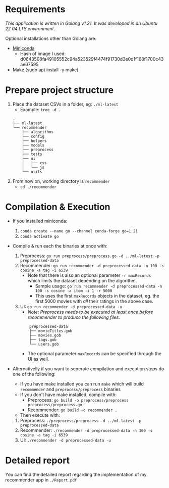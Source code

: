 # Requirements
*This application is written in Golang v1.21. It was developed in an Ubuntu 22.04 LTS environment.*

Optional installations other than Golang are:
- [Miniconda](https://docs.conda.io/projects/miniconda/en/latest/)
    + Hash of image I used: d0643508fa49105552c94a523529f4474f91730d3e0d1f168f1700c43ae67595
- Make (sudo apt install -y make)

# Prepare project structure
1. Place the dataset CSVs in a folder, eg: `./ml-latest`
    - Example:
    `tree -d .`
    ```
    .
    ├── ml-latest
    └── recommender
        ├── algorithms
        ├── config
        ├── helpers
        ├── models
        ├── preprocess
        ├── tests
        ├── ui
        │   ├── css
        │   └── js
        └── utils
    ```
2. From now on, working directory is `recommender`
    - `cd ./recommender`

# Compilation & Execution
* If you installed miniconda:
    1. `conda create --name go --channel conda-forge go=1.21`
    2. `conda activate go`

* Compile & run each the binaries at once with:
    1. Preprocess: `go run preprocess/preprocess.go -d ../ml-latest -p preprocessed-data`
    2. Recommender: `go run recommender -d preprocessed-data -n 100 -s cosine -a tag -i 6539`
        - Note that there is also an optional parameter `-r maxRecords` which limits the dataset depending on the algorithm.
            + Sample usage: `go run recommender -d preprocessed-data -n 100 -s cosine -a item -i 1 -r 5000`
            + This uses the first `maxRecords` objects in the dataset, eg. the first 5000 movies with *all* their ratings in the above case.
    3. UI: `go run recommender -d preprocessed-data -u`
        - *Note: Preprocess needs to be executed at least once before recommender to produce the following files:*
        ``` 
            preprocessed-data
            ├── movieTitles.gob
            ├── movies.gob
            ├── tags.gob
            └── users.gob
        ```
        - The optional parameter `maxRecords` can be specified through the UI as well.

* Alternativelly if you want to seperate compilation and execution steps do one of the following:
    - If you have make installed you can run `make` which will build `recommender` and `preprocess/preprocess` binaries
    - If you don't have make installed, compile with:
        + Preprocess: `go build -o preprocess/preprocess preprocess/preprocess.go`
        + Recommender: `go build -o recommender .`
    - Then execute with:
    1. Preprocess: `./preprocess/preprocess -d ../ml-latest -p preprocessed-data`
    2. Recommender: `./recommender -d preprocessed-data -n 100 -s cosine -a tag -i 6539`
    3. UI: `./recommender -d preprocessed-data -u`

# Detailed report
You can find the detailed report regarding the implementation of my recommender app in `./Report.pdf`
